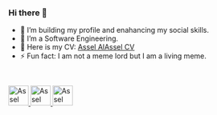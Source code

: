### Hi there 👋

<!--
**AsselAlAssel/AsselAlAssel** is a ✨ _special_ ✨ repository because its `README.md` (this file) appears on your GitHub profile.

Here are some ideas to get you started:

- 🔭 I’m currently working on ...
- 🌱 I’m currently learning ...
- 👯 I’m looking to collaborate on ...
- 🤔 I’m looking for help with ...
- 💬 Ask me about ...
- 📫 How to reach me: ...
- 😄 Pronouns: ...
- ⚡ Fun fact: ...
-->
- 🔭 I’m building my profile and enahancing my social skills.
- 🌱 I’m a Software Engineering.
- 💬 Here is my CV: [Assel AlAssel CV](https://docs.google.com/document/d/1hXYq9ePRHJ7osxrXBacjo89tr8bPWsD9/edit?usp=sharing&ouid=114729245969525526214&rtpof=true&sd=true)
- ⚡ Fun fact: I am not a meme lord but I am a living meme.
<br/>

<p align="left">
        <a target="_blank" href="https://www.linkedin.com/in/aseel-alaseel-bb952a193/" >
            <img width="40" height="40" alt="Assel AlAssel | LinkedIn" src="https://user-images.githubusercontent.com/62269745/151352812-ab8645ba-919e-4817-a4ff-3688b0bd08b6.svg"/>
        </a>
        <a target="_blank" href="https://www.instagram.com/assel.alassel_/?hl=en" >
            <img width="40" height="40" alt="Assel AlAssel | Instagram" src="https://user-images.githubusercontent.com/62269745/151352769-630430ce-bb59-4414-b01b-1e26e17a7535.svg"/>
        </a>
        <a target="_blank" href="https://www.facebook.com/profile.php?id=100026678085331" >
            <img width="40" height="40" alt="Assel AlAssel | Facebook" src="https://user-images.githubusercontent.com/62269745/151352665-50176921-b795-4173-8a7d-5cb869b9f26d.svg"/>
        </a>
</p>

